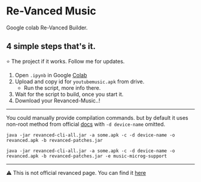 # Re-Vanced Music

Google colab Re-Vanced Builder.<br>
## 4 simple steps that's it.
⭐ The project if it works. 
   Follow me for updates.

1. Open `.ipynb` in Google [Colab](https://colab.research.google.com/github/kazimmt/Colab-ReVanced-Builder/blob/music-builder/Re-Vanced.ipynb)
2. Upload and copy id for `youtubemusic.apk` from drive.
    * Run the script, more info there.
3. Wait for the script to build, once you start it. 
4. Download your Revanced-Music..!

<hr>

You could manually provide compilation commands.
 but by default it uses non-root method from official [docs](https://github.com/revanced/revanced-documentation/wiki/Using-the-ReVanced-CLI-and-installing-ReVanced)
with `-d device-name` omitted.
``` # Non-Root
java -jar revanced-cli-all.jar -a some.apk -c -d device-name -o revanced.apk -b revanced-patches.jar 
```
``` # Root
java -jar revanced-cli-all.jar -a some.apk -c -d device-name -o revanced.apk -b revanced-patches.jar -e music-microg-support
```
<hr>

⚠️ This is not official revanced page. 
You can find it [here](https://github.com/revanced/)
